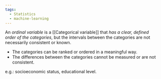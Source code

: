 ```yaml
---
tags:
  - Statistics
  - machine-learning
---
```

An *ordinal variable* is a [[Categorical variable]] that *has a clear, defined order of the categories*, but the intervals between the categories are not necessarily consistent or known. 

- The categories can be ranked or ordered in a meaningful way.
- The differences between the categories cannot be measured or are not consistent.

e.g.: socioeconomic status, educational level.